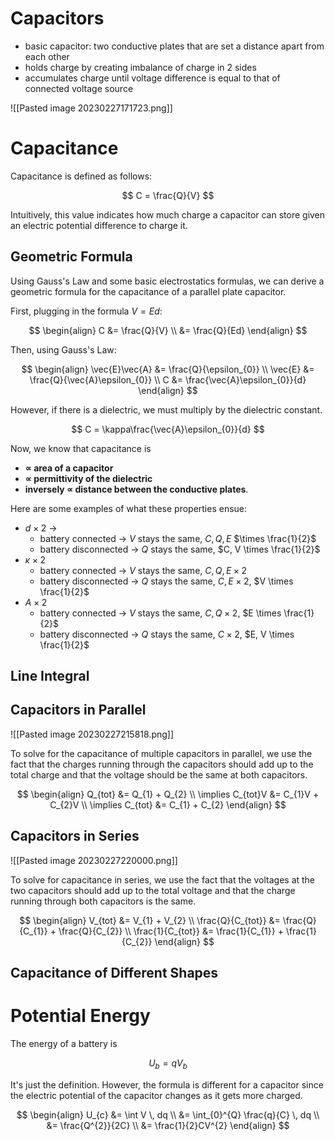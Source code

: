 # Capacitors

- basic capacitor: two conductive plates that are set a distance apart from each other
- holds charge by creating imbalance of charge in 2 sides
- accumulates charge until voltage difference is equal to that of connected voltage source

![[Pasted image 20230227171723.png]]

# Capacitance

Capacitance is defined as follows:

$$
C = \frac{Q}{V}
$$

Intuitively, this value indicates how much charge a capacitor can store given an electric potential difference to charge it.

## Geometric Formula

Using Gauss's Law and some basic electrostatics formulas, we can derive a geometric formula for the capacitance of a parallel plate capacitor.

First, plugging in the formula $V = Ed$:

$$
\begin{align}
C &= \frac{Q}{V} \\
&= \frac{Q}{Ed}
\end{align}
$$

Then, using Gauss's Law:

$$
\begin{align}
\vec{E}\vec{A} &= \frac{Q}{\epsilon_{0}} \\
\vec{E} &= \frac{Q}{\vec{A}\epsilon_{0}} \\
C &= \frac{\vec{A}\epsilon_{0}}{d}
\end{align}
$$

However, if there is a dielectric, we must multiply by the dielectric constant.

$$
C = \kappa\frac{\vec{A}\epsilon_{0}}{d}
$$

Now, we know that capacitance is 

- **$\propto$ area of a capacitor**
- **$\propto$ permittivity of the dielectric**
- **inversely $\propto$ distance between the conductive plates**.

Here are some examples of what these properties ensue:

- $d \times 2$ ->
	- battery connected -> $V$ stays the same, $C,Q,E$ $\times \frac{1}{2}$
	- battery disconnected -> $Q$ stays the same, $C, V \times \frac{1}{2}$ 
- $\kappa \times 2$
	- battery connected -> $V$ stays the same, $C, Q,E \times 2$ 
	- battery disconnected -> $Q$ stays the same, $C, E \times {2}$, $V \times \frac{1}{2}$
- $A \times 2$
	- battery connected -> $V$ stays the same, $C, Q \times 2$, $E \times \frac{1}{2}$
	- battery disconnected -> $Q$ stays the same, $C \times 2$, $E, V \times \frac{1}{2}$

## Line Integral



## Capacitors in Parallel

![[Pasted image 20230227215818.png]]

To solve for the capacitance of multiple capacitors in parallel, we use the fact that the charges running through the capacitors should add up to the total charge and that the voltage should be the same at both capacitors.

$$
\begin{align}
Q_{tot} &= Q_{1} + Q_{2} \\
\implies C_{tot}V &= C_{1}V + C_{2}V \\
\implies C_{tot} &= C_{1} + C_{2}
\end{align}
$$
## Capacitors in Series

![[Pasted image 20230227220000.png]]

To solve for capacitance in series, we use the fact that the voltages at the two capacitors should add up to the total voltage and that the charge running through both capacitors is the same.

$$
\begin{align}
V_{tot} &= V_{1} + V_{2} \\
\frac{Q}{C_{tot}} &= \frac{Q}{C_{1}} + \frac{Q}{C_{2}} \\
\frac{1}{C_{tot}} &= \frac{1}{C_{1}} + \frac{1}{C_{2}}
\end{align}
$$

## Capacitance of Different Shapes



# Potential Energy

The energy of a battery is 

$$
U_{b} = qV_{b}
$$

It's just the definition. However, the formula is different for a capacitor since the electric potential of the capacitor changes as it gets more charged.

$$
\begin{align}
U_{c} &= \int V \, dq  \\
&= \int_{0}^{Q} \frac{q}{C} \, dq \\
&= \frac{Q^{2}}{2C}  \\
&= \frac{1}{2}CV^{2}
\end{align}
$$
